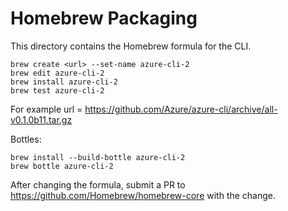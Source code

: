 Homebrew Packaging
==============

This directory contains the Homebrew formula for the CLI.

```
brew create <url> --set-name azure-cli-2
brew edit azure-cli-2
brew install azure-cli-2
brew test azure-cli-2
```
For example url = https://github.com/Azure/azure-cli/archive/all-v0.1.0b11.tar.gz

Bottles:
```
brew install --build-bottle azure-cli-2
brew bottle azure-cli-2
```

After changing the formula, submit a PR to https://github.com/Homebrew/homebrew-core with the change.
